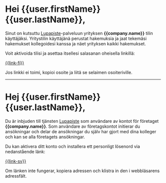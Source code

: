 # Hei {{user.firstName}} {{user.lastName}},

Sinut on kutsuttu [Lupapiste](https://www.lupapiste.fi/)-palveluun yrityksen **{{company.name}}** tilin k&auml;ytt&auml;j&auml;ksi. Yritystilin k&auml;ytt&auml;j&auml;n&auml; perustat hakemuksia ja jaat tekem&auml;si hakemukset kollegoidesi kanssa ja n&auml;et yrityksen kaikki hakemukset.

Voit aktivoida tilisi ja asettaa itsellesi salasanan oheisella linkill&auml;:

[{{link-fi}}]({{link-fi}})

Jos linkki ei toimi, kopioi osoite ja liit&auml; se selaimen osoiteriville.

---

# Hej {{user.firstName}} {{user.lastName}},

Du &auml;r inbjuden till tj&auml;nsten [Lupapiste](https://www.lupapiste.fi/) som anv&auml;ndare av kontot f&ouml;r f&ouml;retaget **{{company.name}}**. Som anv&auml;ndare av f&ouml;retagskontot initierar du ans&ouml;kningar och delar de ans&ouml;kningar du sj&auml;lv har gjort med dina kolleger och kan se alla f&ouml;retagets ans&ouml;kningar.

Du kan aktivera ditt konto och installera ett personligt l&ouml;senord via nedanst&aring;ende l&auml;nk:

[{{link-sv}}]({{link-sv}})

Om l&auml;nken inte fungerar, kopiera adressen och klistra in den i webbl&auml;sarens adressf&auml;lt.